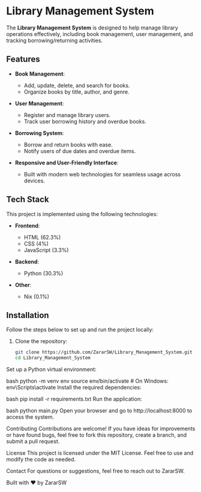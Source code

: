 # Library Management System

The **Library Management System** is designed to help manage library operations effectively, including book management, user management, and tracking borrowing/returning activities.

## Features

- **Book Management**:
  - Add, update, delete, and search for books.
  - Organize books by title, author, and genre.

- **User Management**:
  - Register and manage library users.
  - Track user borrowing history and overdue books.

- **Borrowing System**:
  - Borrow and return books with ease.
  - Notify users of due dates and overdue items.

- **Responsive and User-Friendly Interface**:
  - Built with modern web technologies for seamless usage across devices.

## Tech Stack

This project is implemented using the following technologies:

- **Frontend**:
  - HTML (62.3%)
  - CSS (4%)
  - JavaScript (3.3%)

- **Backend**:
  - Python (30.3%)

- **Other**:
  - Nix (0.1%)

## Installation

Follow the steps below to set up and run the project locally:

1. Clone the repository:
   ```bash
   git clone https://github.com/ZararSW/Library_Management_System.git
   cd Library_Management_System
Set up a Python virtual environment:

bash
python -m venv env
source env/bin/activate  # On Windows: env\Scripts\activate
Install the required dependencies:

bash
pip install -r requirements.txt
Run the application:

bash
python main.py
Open your browser and go to http://localhost:8000 to access the system.

Contributing
Contributions are welcome! If you have ideas for improvements or have found bugs, feel free to fork this repository, create a branch, and submit a pull request.

License
This project is licensed under the MIT License. Feel free to use and modify the code as needed.

Contact
For questions or suggestions, feel free to reach out to ZararSW.

Built with ❤️ by ZararSW
